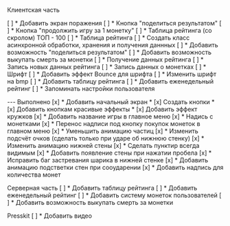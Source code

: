 Клиентская часть

[ ] * Добавить экран поражения
	[ ] * Кнопка "поделиться результатом"
	[ ] * Кнопка "продолжить игру за 1 монетку"
	[ ] * Таблица рейтинга (со скролом) ТОП - 100
	[ ] * Таблица рейтинга
[ ] * Создать класс асинхронной обработки, хранения и получения даннных
	[ ] * Добавить возможность "поделиться результатом"
	[ ] * Добавить возможность выкупать смерть за монетки
	[ ] * Получение данных рейтинга
	[ ] * Запись новых данных рейтинга
	[ ] * Запись данных о монетках
[ ] * Шрифт
	[ ] * Добавить эффект Bounce для шрифта
	[ ] * Изменить шрифт на bmp
[ ] * Добавить таблицу рейтинга
[ ] * Добавить еженедельный рейтинг
[ ] * Запоминать настройки пользователя

--- Выполнено
[x] * Добавить начальный экран
	* [x] Создать кнопки
		* [x] Добавить кнопкам красивые эффекты
	* [x] Добавить эффект кружков
[x] * Добавить название игры в главное меню
[x] * Надись с монетками
	[x] * Перенос надписи под кнопку покупок монеток в главном меню
[x] * Уменьшить анимацию частиц
[x] * Изменить подсчёт очков (сделать только при ударе об нижнюю стенку)
[x] * Изменить анимацию нижней стены
	[x] * Сделать пунктир всегда видимым
	[x] * Добавить появление стены при нажатии пробела
[x] * Исправить баг застревания шарика в нижней стенке
[x] * Добавить анимацию подстветки стен при сооударении
[x] * Добавить надпись для количества монет

Серверная часть
[ ] * Добавить таблицу рейтинга
[ ] * Добавить еженедельный рейтинг
[ ] * Добавить систему монеток пользователей
[ ] * Добавить возможность выкупать смерть за монетки

Presskit
[ ] * Добавить видео